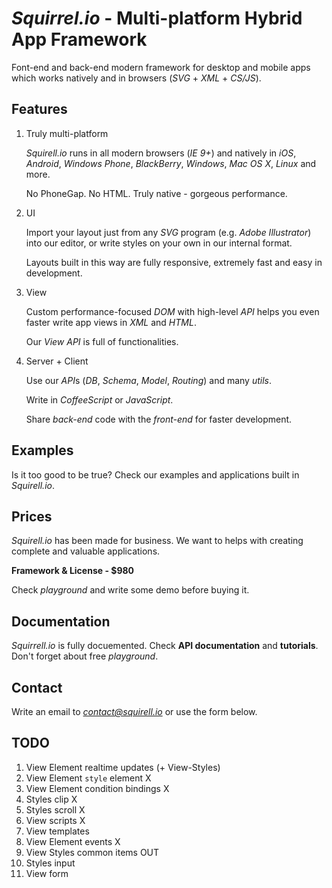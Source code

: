 *Squirrel.io* - Multi-platform Hybrid App Framework
=============

Font-end and back-end modern framework for desktop and mobile apps which
works natively and in browsers (*SVG* + *XML* + *CS/JS*).

Features
--------

1. Truly multi-platform

   *Squirell.io* runs in all modern browsers (*IE 9+*) and natively in *iOS*, *Android*,
   *Windows Phone*, *BlackBerry*, *Windows*, *Mac OS X*, *Linux* and more.

   No PhoneGap. No HTML. Truly native - gorgeous performance.

2. UI

   Import your layout just from any *SVG* program (e.g. *Adobe Illustrator*) into our editor,
   or write styles on your own in our internal format.

   Layouts built in this way are fully responsive, extremely fast and easy in development.

3. View

   Custom performance-focused *DOM* with high-level *API* helps you even faster write
   app views in *XML* and *HTML*.

   Our *View API* is full of functionalities.

4. Server + Client

   Use our *API*s (*DB*, *Schema*, *Model*, *Routing*) and many *utils*.

   Write in *CoffeeScript* or *JavaScript*.

   Share *back-end* code with the *front-end* for faster development.

Examples
--------

Is it too good to be true? Check our examples and applications built in *Squirell.io*.

Prices
------

*Squirell.io* has been made for business.
We want to helps with creating complete and valuable applications.

**Framework & License - $980**

Check *playground* and write some demo before buying it.

Documentation
-------------

*Squirrell.io* is fully docuemented.
Check **API documentation** and **tutorials**.
Don't forget about free *playground*.

Contact
-------

Write an email to *contact@squirell.io* or use the form below.

TODO
----

1. View Element realtime updates (+ View-Styles)
2. View Element `style` element X
3. View Element condition bindings X
4. Styles clip X
5. Styles scroll X
6. View scripts X
7. View templates
8. View Element events X
9. View Styles common items OUT
10. Styles input
11. View form